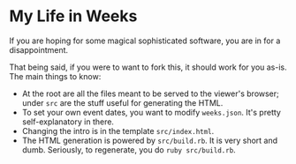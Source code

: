 # My Life in Weeks

If you are hoping for some magical sophisticated software, you are in for a disappointment.

That being said, if you were to want to fork this, it should work for you as-is. The main things to know:

- At the root are all the files meant to be served to the viewer's browser; under `src` are the stuff useful for generating the HTML.
- To set your own event dates, you want to modify `weeks.json`. It's pretty self-explanatory in there.
- Changing the intro is in the template `src/index.html`.
- The HTML generation is powered by `src/build.rb`. It is very short and dumb. Seriously, to regenerate, you do `ruby src/build.rb`.
